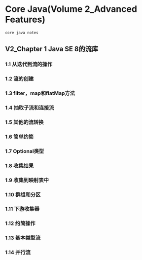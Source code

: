 # Core Java(Volume 2_Advanced Features)
    core java notes
## V2_Chapter 1 Java SE 8的流库
### 1.1 从迭代到流的操作
### 1.2 流的创建
### 1.3 filter，map和flatMap方法
### 1.4 抽取子流和连接流
### 1.5 其他的流转换
### 1.6 简单约简
### 1.7 Optional类型
### 1.8 收集结果
### 1.9 收集到映射表中
### 1.10 群组和分区
### 1.11 下游收集器
### 1.12 约简操作
### 1.13 基本类型流
### 1.14 并行流
